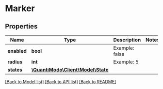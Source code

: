 # Marker

## Properties
Name | Type | Description | Notes
------------ | ------------- | ------------- | -------------
**enabled** | **bool** | Example: false | 
**radius** | **int** | Example: 5 | 
**states** | [**\QuantiModo\Client\Model\State**](State.md) |  | 

[[Back to Model list]](../README.md#documentation-for-models) [[Back to API list]](../README.md#documentation-for-api-endpoints) [[Back to README]](../README.md)


